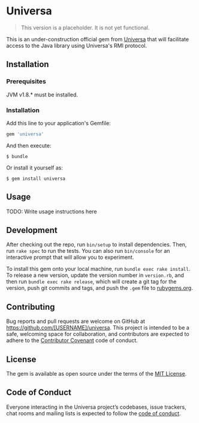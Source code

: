 # Universa

> This version is a placeholder. It is not yet functional.

This is an under-construction official gem from [Universa][universa] that will facilitate access to the
Java library using Universa's RMI protocol.  

## Installation

### Prerequisites

JVM v1.8.* must be installed.

### Installation

Add this line to your application's Gemfile:

```ruby
gem 'universa'
```

And then execute:

    $ bundle

Or install it yourself as:

    $ gem install universa

## Usage

TODO: Write usage instructions here

## Development

After checking out the repo, run `bin/setup` to install dependencies. Then, run `rake spec` to run the tests. You can also run `bin/console` for an interactive prompt that will allow you to experiment.

To install this gem onto your local machine, run `bundle exec rake install`. To release a new version, update the version number in `version.rb`, and then run `bundle exec rake release`, which will create a git tag for the version, push git commits and tags, and push the `.gem` file to [rubygems.org](https://rubygems.org).

## Contributing

Bug reports and pull requests are welcome on GitHub at https://github.com/[USERNAME]/universa. This project is intended to be a safe, welcoming space for collaboration, and contributors are expected to adhere to the [Contributor Covenant](http://contributor-covenant.org) code of conduct.

## License

The gem is available as open source under the terms of the [MIT License](https://opensource.org/licenses/MIT).

## Code of Conduct

Everyone interacting in the Universa project’s codebases, issue trackers, chat rooms and mailing lists is expected to follow the [code of conduct](https://github.com/[USERNAME]/universa/blob/master/CODE_OF_CONDUCT.md).

[universa]:http://universa.io